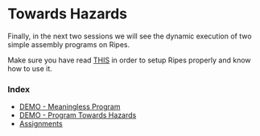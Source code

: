 # Towards Hazards

Finally, in the next two sessions we will see the dynamic execution of two simple assembly programs on Ripes.

Make sure you have read [THIS](./5.3.2_ripes.md) in order to setup Ripes properly and know how to use it.

### Index

- [DEMO - Meaningless Program](./4.1_simple_meaningless_program.md)
- [DEMO - Program Towards Hazards](./4.2_towards_hazards.md)
- [Assignments](./4.3_assignments.md)